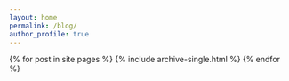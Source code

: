```yaml
---
layout: home
permalink: /blog/
author_profile: true
---
```


{% for post in site.pages %}
  {% include archive-single.html %}
{% endfor %}
